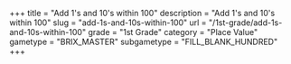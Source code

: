 +++
title = "Add 1's and 10's within 100"
description = "Add 1's and 10's within 100"
slug = "add-1s-and-10s-within-100"
url = "/1st-grade/add-1s-and-10s-within-100"
grade = "1st Grade"
category = "Place Value"
gametype = "BRIX_MASTER"
subgametype = "FILL_BLANK_HUNDRED"
+++